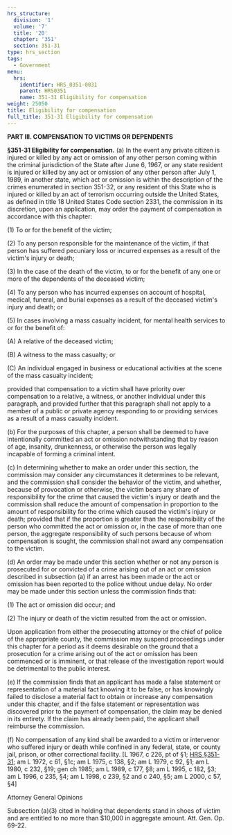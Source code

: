 ```yaml
---
hrs_structure:
  division: '1'
  volume: '7'
  title: '20'
  chapter: '351'
  section: 351-31
type: hrs_section
tags:
  - Government
menu:
  hrs:
    identifier: HRS_0351-0031
    parent: HRS0351
    name: 351-31 Eligibility for compensation
weight: 25050
title: Eligibility for compensation
full_title: 351-31 Eligibility for compensation
---
```

**PART III. COMPENSATION TO VICTIMS OR DEPENDENTS**

**§351-31 Eligibility for compensation.** (a) In the event any private citizen is injured or killed by any act or omission of any other person coming within the criminal jurisdiction of the State after June 6, 1967, or any state resident is injured or killed by any act or omission of any other person after July 1, 1989, in another state, which act or omission is within the description of the crimes enumerated in section 351-32, or any resident of this State who is injured or killed by an act of terrorism occurring outside the United States, as defined in title 18 United States Code section 2331, the commission in its discretion, upon an application, may order the payment of compensation in accordance with this chapter:

(1) To or for the benefit of the victim;

(2) To any person responsible for the maintenance of the victim, if that person has suffered pecuniary loss or incurred expenses as a result of the victim's injury or death;

(3) In the case of the death of the victim, to or for the benefit of any one or more of the dependents of the deceased victim;

(4) To any person who has incurred expenses on account of hospital, medical, funeral, and burial expenses as a result of the deceased victim's injury and death; or

(5) In cases involving a mass casualty incident, for mental health services to or for the benefit of:

(A) A relative of the deceased victim;

(B) A witness to the mass casualty; or

(C) An individual engaged in business or educational activities at the scene of the mass casualty incident;

provided that compensation to a victim shall have priority over compensation to a relative, a witness, or another individual under this paragraph, and provided further that this paragraph shall not apply to a member of a public or private agency responding to or providing services as a result of a mass casualty incident.

(b) For the purposes of this chapter, a person shall be deemed to have intentionally committed an act or omission notwithstanding that by reason of age, insanity, drunkenness, or otherwise the person was legally incapable of forming a criminal intent.

(c) In determining whether to make an order under this section, the commission may consider any circumstances it determines to be relevant, and the commission shall consider the behavior of the victim, and whether, because of provocation or otherwise, the victim bears any share of responsibility for the crime that caused the victim's injury or death and the commission shall reduce the amount of compensation in proportion to the amount of responsibility for the crime which caused the victim's injury or death; provided that if the proportion is greater than the responsibility of the person who committed the act or omission or, in the case of more than one person, the aggregate responsibility of such persons because of whom compensation is sought, the commission shall not award any compensation to the victim.

(d) An order may be made under this section whether or not any person is prosecuted for or convicted of a crime arising out of an act or omission described in subsection (a) if an arrest has been made or the act or omission has been reported to the police without undue delay. No order may be made under this section unless the commission finds that:

(1) The act or omission did occur; and

(2) The injury or death of the victim resulted from the act or omission.

Upon application from either the prosecuting attorney or the chief of police of the appropriate county, the commission may suspend proceedings under this chapter for a period as it deems desirable on the ground that a prosecution for a crime arising out of the act or omission has been commenced or is imminent, or that release of the investigation report would be detrimental to the public interest.

(e) If the commission finds that an applicant has made a false statement or representation of a material fact knowing it to be false, or has knowingly failed to disclose a material fact to obtain or increase any compensation under this chapter, and if the false statement or representation was discovered prior to the payment of compensation, the claim may be denied in its entirety. If the claim has already been paid, the applicant shall reimburse the commission.

(f) No compensation of any kind shall be awarded to a victim or intervenor who suffered injury or death while confined in any federal, state, or county jail, prison, or other correctional facility. [L 1967, c 226, pt of §1; [HRS §351-31](/title-20/chapter-351/section-351-31/); am L 1972, c 61, §1c; am L 1975, c 138, §2; am L 1979, c 92, §1; am L 1980, c 232, §19; gen ch 1985; am L 1989, c 177, §8; am L 1995, c 182, §3; am L 1996, c 235, §4; am L 1998, c 239, §2 and c 240, §5; am L 2000, c 57, §4]

Attorney General Opinions

Subsection (a)(3) cited in holding that dependents stand in shoes of victim and are entitled to no more than $10,000 in aggregate amount. Att. Gen. Op. 69-22.